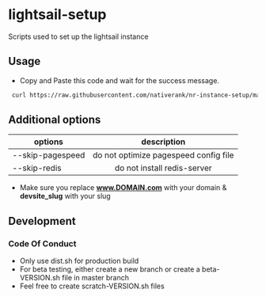 # lightsail-setup
Scripts used to set up the lightsail instance


## Usage

- Copy and Paste this code and wait for the success message.
```bash
 curl https://raw.githubusercontent.com/nativerank/nr-instance-setup/master/dist.sh | bash -s -- --dev-slug=devsite_slug --site-url=www.DOMAIN.com
```

## Additional options
| options | description |
| --------|:-----------:|
| --skip-pagespeed | do not optimize pagespeed config file |
| --skip-redis | do not install redis-server |

- Make sure you replace **www.DOMAIN.com** with your domain &  **devsite_slug** with your slug

## Development

### Code Of Conduct

- Only use dist.sh for production build
- For beta testing, either create a new branch or create a beta-VERSION.sh file in master branch
- Feel free to create scratch-VERSION.sh files
